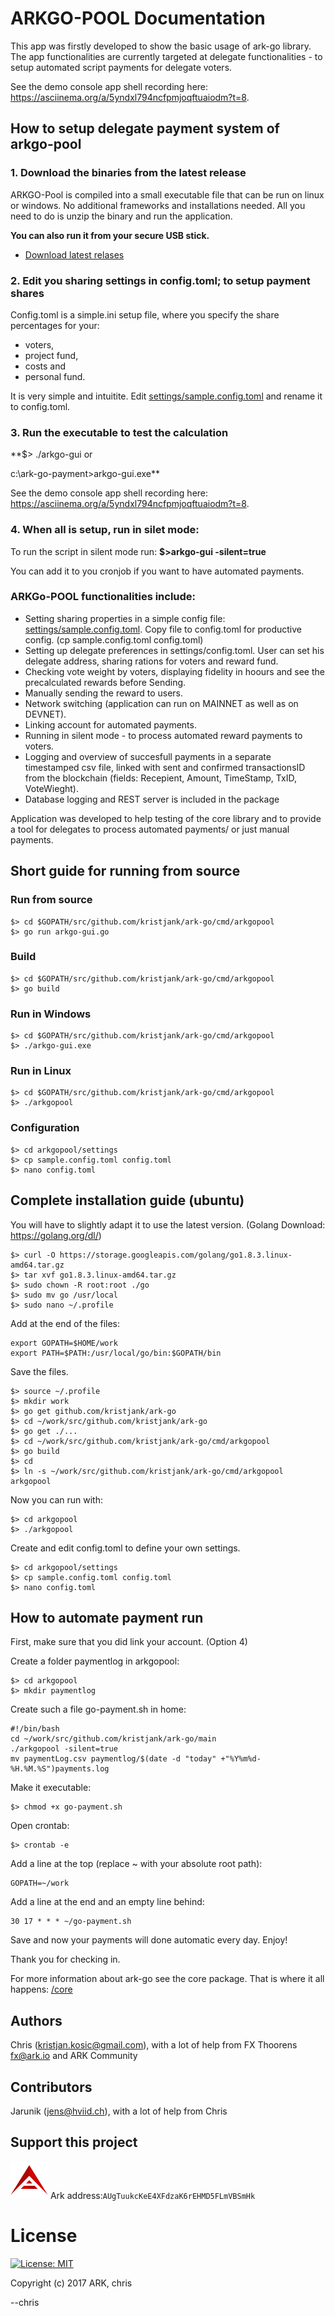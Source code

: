 # ARKGO-POOL Documentation

This app was firstly developed to show the basic usage of ark-go library. 
The app functionalities are currently targeted at delegate functionalities - to setup automated script payments for delegate voters.

See the demo console app shell recording here:
https://asciinema.org/a/5yndxl794ncfpmjoqftuaiodm?t=8.

## How to setup delegate payment system of arkgo-pool
### 1. Download the binaries from the latest release
ARKGO-Pool is compiled into a small executable file that can be run on linux or windows. No additional frameworks and installations needed. All you need to do is unzip the binary and run the application. 

**You can also run it from your secure USB stick.**
- [Download latest relases](https://github.com/kristjank/ark-go/releases)

### 2. Edit you sharing settings in config.toml; to setup payment shares
Config.toml is a simple.ini setup file, where you specify the share percentages for your:
- voters,
- project fund,
- costs and
- personal fund. 

It is very simple and intuitite.
Edit [settings/sample.config.toml](https://github.com/kristjank/ark-go/blob/master/cmd/arkgopool/settings/sample.config.toml) and rename it to config.toml.

### 3. Run the executable to test the calculation
**$> ./arkgo-gui  or

c:\ark-go-payment>arkgo-gui.exe**

See the demo console app shell recording here:
https://asciinema.org/a/5yndxl794ncfpmjoqftuaiodm?t=8.

### 4. When all is setup, run in silet mode: 
To run the script in silent mode run:
**$>arkgo-gui -silent=true**

You can add it to you cronjob if you want to have automated payments.

### ARKGo-POOL functionalities include:
- Setting sharing properties in a simple config file: [settings/sample.config.toml](https://github.com/kristjank/ark-go/blob/master/cmd/arkgopool/settings/sample.config.toml). Copy file to config.toml for productive config. (cp sample.config.toml config.toml)
- Setting up delegate preferences in settings/config.toml. User can set his delegate address, sharing rations for voters and reward fund.
- Checking vote weight by voters, displaying fidelity in hoours and see the precalculated rewards before Sending.
- Manually sending the reward to users.
- Network switching (application can run on MAINNET as well as on DEVNET).
- Linking account for automated payments.
- Running in silent mode - to process automated reward payments to voters.
- Logging and overview of succesfull payments in a separate timestamped csv file, linked with sent and confirmed transactionsID from the blockchain (fields: Recepient, Amount, TimeStamp, TxID, VoteWieght).
- Database logging and REST server is included in the package

Application was developed to help testing of the core library and to provide a tool for delegates to process automated payments/ or just manual payments.

## Short guide for running from source

### Run from source
```
$> cd $GOPATH/src/github.com/kristjank/ark-go/cmd/arkgopool
$> go run arkgo-gui.go
```

### Build
```
$> cd $GOPATH/src/github.com/kristjank/ark-go/cmd/arkgopool
$> go build
```

### Run in Windows
```
$> cd $GOPATH/src/github.com/kristjank/ark-go/cmd/arkgopool
$> ./arkgo-gui.exe
```

### Run in Linux
```
$> cd $GOPATH/src/github.com/kristjank/ark-go/cmd/arkgopool
$> ./arkgopool
```

### Configuration

```
$> cd arkgopool/settings
$> cp sample.config.toml config.toml
$> nano config.toml
```

## Complete installation guide (ubuntu)

You will have to slightly adapt it to use the latest version. (Golang Download: https://golang.org/dl/)

```
$> curl -O https://storage.googleapis.com/golang/go1.8.3.linux-amd64.tar.gz
$> tar xvf go1.8.3.linux-amd64.tar.gz
$> sudo chown -R root:root ./go
$> sudo mv go /usr/local
$> sudo nano ~/.profile
```
Add at the end of the files:
```
export GOPATH=$HOME/work
export PATH=$PATH:/usr/local/go/bin:$GOPATH/bin
```
Save the files.
```
$> source ~/.profile
$> mkdir work
$> go get github.com/kristjank/ark-go
$> cd ~/work/src/github.com/kristjank/ark-go
$> go get ./...
$> cd ~/work/src/github.com/kristjank/ark-go/cmd/arkgopool
$> go build
$> cd
$> ln -s ~/work/src/github.com/kristjank/ark-go/cmd/arkgopool arkgopool
```
Now you can run with:
```
$> cd arkgopool
$> ./arkgopool
```

Create and edit config.toml to define your own settings.

```
$> cd arkgopool/settings
$> cp sample.config.toml config.toml
$> nano config.toml
```

## How to automate payment run

First, make sure that you did link your account. (Option 4)

Create a folder paymentlog in arkgopool:

```
$> cd arkgopool
$> mkdir paymentlog
```

Create such a file go-payment.sh in home:

```
#!/bin/bash
cd ~/work/src/github.com/kristjank/ark-go/main
./arkgopool -silent=true
mv paymentLog.csv paymentlog/$(date -d "today" +"%Y%m%d-%H.%M.%S")payments.log

```

Make it executable:

```
$> chmod +x go-payment.sh
```

Open crontab:

```
$> crontab -e
```

Add a line at the top (replace ~ with your absolute root path):

```
GOPATH=~/work
```

Add a line at the end and an empty line behind:

```
30 17 * * * ~/go-payment.sh
```

Save and now your payments will done automatic every day. Enjoy!


Thank you for checking in.

For more information about ark-go see the core package. That is where it all happens: [/core](/core)

## Authors
Chris (kristjan.kosic@gmail.com), with a lot of help from FX Thoorens fx@ark.io and ARK Community

## Contributors
Jarunik (jens@hviid.ch), with a lot of help from Chris

## Support this project
![Ark Logo](/raw/ark-logo-60x60.png)
Ark address:``AUgTuukcKeE4XFdzaK6rEHMD5FLmVBSmHk``


# License
[![License: MIT](https://img.shields.io/badge/License-MIT-yellow.svg)](https://opensource.org/licenses/MIT)

Copyright (c) 2017 ARK, chris

--chris
